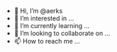 - 👋 Hi, I’m @aerks
- 👀 I’m interested in ...
- 🌱 I’m currently learning ...
- 💞️ I’m looking to collaborate on ...
- 📫 How to reach me ...

<!---
aerks/aerks is a ✨ special ✨ repository because its `README.md` (this file) appears on your GitHub profile.
You can click the Preview link to take a look at your changes.
--->
